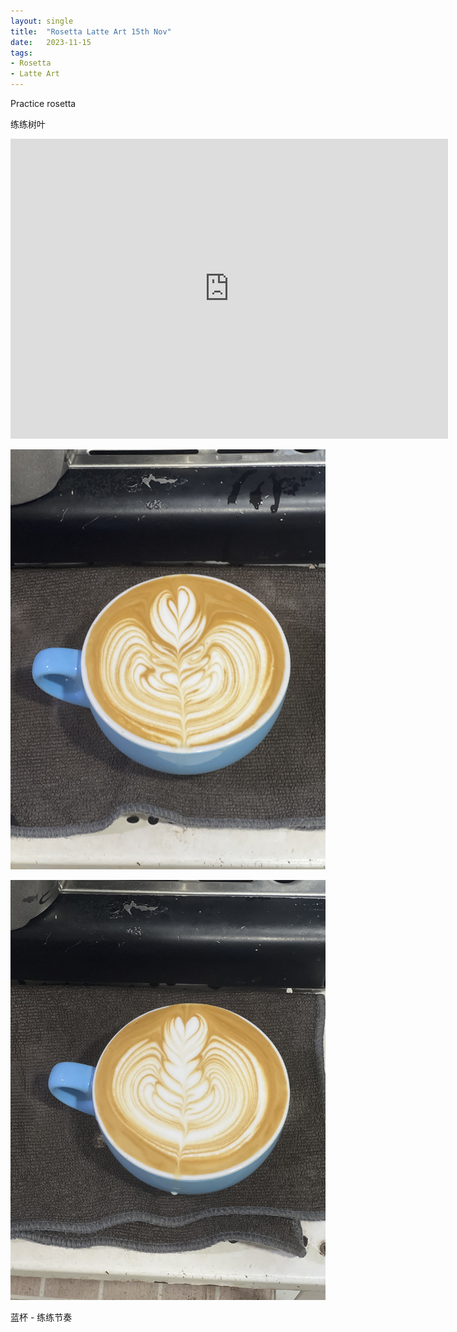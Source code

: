```yaml
---
layout: single
title:  "Rosetta Latte Art 15th Nov"
date:   2023-11-15
tags:
- Rosetta
- Latte Art
---
```




Practice rosetta

练练树叶



<div class="embed-container">
  <iframe
      src="https://www.youtube.com/embed/Mu73YTtG6CQ"
      width="700"
      height="480"
      frameborder="0"
      allowfullscreen="true">
  </iframe>
</div>



![](/assets/img/2023/11/15/IMG_9978.jpg)

![](/assets/img/2023/11/15/IMG_9980.jpg)

蓝杯 - 练练节奏
